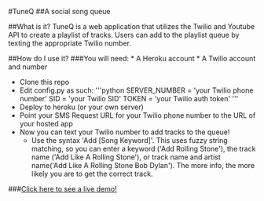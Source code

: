 #TuneQ
##A social song queue

##What is it?
TuneQ is a web application that utilizes the Twilio and Youtube API to create a playlist of tracks. Users can add to the playlist queue by texting the appropriate Twilio number.

##How do I use it?
###You will need:
	* A Heroku account
	* A Twilio account and number
* Clone this repo
* Edit config.py as such:
	'''python
	SERVER_NUMBER = 'your Twilio phone number'
	SID = 'your Twilio SID'
	TOKEN = 'your Twilio auth token'
	'''
* Deploy to heroku (or your own server)
* Point your SMS Request URL for your Twilio phone number to the URL of your hosted app
* Now you can text your Twilio number to add tracks to the queue!
	* Use the syntax 'Add [Song Keyword]'. This uses fuzzy string matching, so you can enter a keyword ('Add Rolling Stone'), the track name ('Add Like A Rolling Stone'), or track name and artist name('Add Like A Rolling Stone Bob Dylan'). The more info, the more likely you are to get the correct track.

###[Click here to see a live demo!](http://tuneq.herokuapp.com)